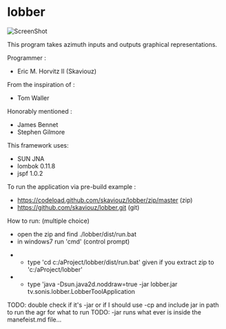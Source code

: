lobber
======

![ScreenShot](https://raw.github.com/skaviouz/lobber/master/bin/Example.png)

This program takes azimuth inputs and outputs graphical representations.

Programmer :
 * Eric M. Horvitz II (Skaviouz)

From the inspiration of :
 * Tom Waller

Honorably mentioned :
 * James Bennet
 * Stephen Gilmore

This framework uses:
 * SUN JNA
 * lombok 0.11.8
 * jspf 1.0.2

To run the application via pre-build example : 
 * https://codeload.github.com/skaviouz/lobber/zip/master (zip)
 * https://github.com/skaviouz/lobber.git (git)

How to run: (multiple choice)
 * open the zip and find ./lobber/dist/run.bat
 * in windows7 run 'cmd' (control prompt)
 - - type 'cd c:/aProject/lobber/dist/run.bat' given if you extract zip to 'c:/aProject/lobber'
 - - type 'java -Dsun.java2d.noddraw=true -jar lobber.jar tv.sonis.lobber.LobberToolApplication

TODO: double check if it's -jar or if I should use -cp and include jar in path to run the agr for what to run
TODO: -jar runs what ever is inside the manefeist.md file...

